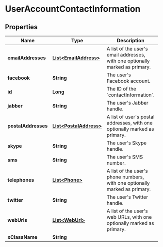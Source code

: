 # UserAccountContactInformation

## Properties
Name | Type | Description | Notes
------------ | ------------- | ------------- | -------------
**emailAddresses** | [**List&lt;EmailAddress&gt;**](EmailAddress.md) | A list of the user&#x27;s email addresses, with one optionally marked as primary. |  [optional]
**facebook** | **String** | The user&#x27;s Facebook account. |  [optional]
**id** | **Long** | The ID of the &#x60;contactInformation&#x60;. |  [optional]
**jabber** | **String** | The user&#x27;s Jabber handle. |  [optional]
**postalAddresses** | [**List&lt;PostalAddress&gt;**](PostalAddress.md) | A list of user&#x27;s postal addresses, with one optionally marked as primary. |  [optional]
**skype** | **String** | The user&#x27;s Skype handle. |  [optional]
**sms** | **String** | The user&#x27;s SMS number. |  [optional]
**telephones** | [**List&lt;Phone&gt;**](Phone.md) | A list of the user&#x27;s phone numbers, with one optionally marked as primary. |  [optional]
**twitter** | **String** | The user&#x27;s Twitter handle. |  [optional]
**webUrls** | [**List&lt;WebUrl&gt;**](WebUrl.md) | A list of the user&#x27;s web URLs, with one optionally marked as primary. |  [optional]
**xClassName** | **String** |  |  [optional]
